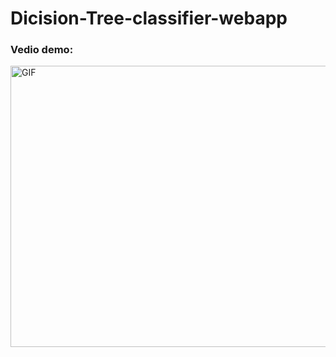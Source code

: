 # Dicision-Tree-classifier-webapp

### Vedio demo:
<p><img  alt="GIF" src="https://github.com/everydaycodings/Dicision-Tree-classifier-webapp/blob/master/2022-12-14%2013-48-30.gif" width="800" height="450" /></p>
